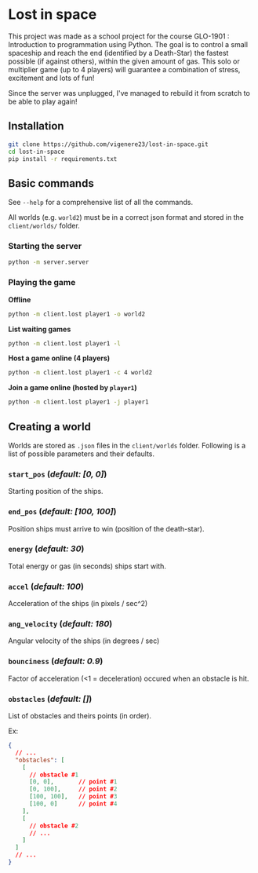 # Lost in space

This project was made as a school project for the course GLO-1901 : Introduction to programmation using Python. The goal is to control a small spaceship and reach the end (identified by a Death-Star) the fastest possible (if against others), within the given amount of gas. This solo or multiplier game (up to 4 players) will guarantee a combination of stress, excitement and lots of fun!

Since the server was unplugged, I've managed to rebuild it from scratch to be able to play again!

## Installation

```bash
git clone https://github.com/vigenere23/lost-in-space.git
cd lost-in-space
pip install -r requirements.txt
```

## Basic commands

See `--help` for a comprehensive list of all the commands.

All worlds (e.g. `world2`) must be in a correct json format and stored in the `client/worlds/` folder.

### Starting the server

```bash
python -m server.server
```

### Playing the game

**Offline**
```bash
python -m client.lost player1 -o world2
```

**List waiting games**
```bash
python -m client.lost player1 -l
```

**Host a game online (4 players)**
```bash
python -m client.lost player1 -c 4 world2
```

**Join a game online (hosted by `player1`)**
```bash
python -m client.lost player1 -j player1
```

## Creating a world

Worlds are stored as `.json` files in the `client/worlds` folder. Following is a list of possible parameters and their defaults. 

### `start_pos` (*default: [0, 0]*)

Starting position of the ships. 

### `end_pos` (*default: [100, 100]*)

Position ships must arrive to win (position of the death-star). 

### `energy` (*default: 30*)

Total energy or gas (in seconds) ships start with. 

### `accel` (*default: 100*)

Acceleration of the ships (in pixels / sec^2)

### `ang_velocity` (*default: 180*)

Angular velocity of the ships (in degrees / sec)

### `bounciness` (*default: 0.9*)

Factor of acceleration (<1 = deceleration) occured when an obstacle is hit. 

### `obstacles` (*default: []*)

List of obstacles and theirs points (in order).

Ex: 

```json
{
  // ...
  "obstacles": [
    [
      // obstacle #1
      [0, 0],       // point #1
      [0, 100],     // point #2
      [100, 100],   // point #3
      [100, 0]      // point #4
    ],
    [
      // obstacle #2
      // ...
    ]
  ]
  // ...
}
```
